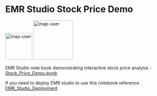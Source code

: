 # EMR Studio Stock Price Demo

<img width="85" alt="map-user" src="https://img.shields.io/badge/views-038-green"> <img width="125" alt="map-user" src="https://img.shields.io/badge/unique visits-016-green">

EMR Studio note book demonstrating interactive stock price analysis - [Stock_Price_Demo.ipynb](https://github.com/ev2900/EMR_Studio_Stock_Price_Demo/blob/main/Stock_Price_Demo.ipynb)

If you need to deploy EMR studio to use this notebook reference [EMR_Studio_Deployment](https://github.com/ev2900/EMR_Studio_Deployment)
